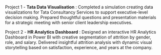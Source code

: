 Project 1 - 
**Tata Data Visualisation** :
Completed a simulation creating data visualizations for Tata Consultancy Services to support executive-level decision making.
Prepared thoughtful questions and presentation materials for a strategic meeting with senior client leadership executives.

Project 2 - 
**HR Analytics Dashboard** :
Designed an interactive HR Analytics Dashboard in Power BI with creative segmentation of attrition by gender, role, and salary.
Delivered insightful attrition analysis with dynamic visual storytelling based on satisfaction, experience, and years at the company.
